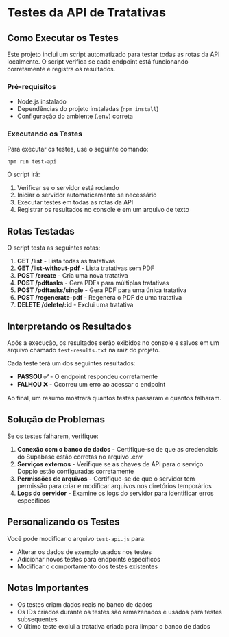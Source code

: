 # Testes da API de Tratativas

## Como Executar os Testes

Este projeto inclui um script automatizado para testar todas as rotas da API localmente. O script verifica se cada endpoint está funcionando corretamente e registra os resultados.

### Pré-requisitos

- Node.js instalado
- Dependências do projeto instaladas (`npm install`)
- Configuração do ambiente (.env) correta

### Executando os Testes

Para executar os testes, use o seguinte comando:

```bash
npm run test-api
```

O script irá:

1. Verificar se o servidor está rodando
2. Iniciar o servidor automaticamente se necessário
3. Executar testes em todas as rotas da API
4. Registrar os resultados no console e em um arquivo de texto

## Rotas Testadas

O script testa as seguintes rotas:

1. **GET /list** - Lista todas as tratativas
2. **GET /list-without-pdf** - Lista tratativas sem PDF
3. **POST /create** - Cria uma nova tratativa
4. **POST /pdftasks** - Gera PDFs para múltiplas tratativas
5. **POST /pdftasks/single** - Gera PDF para uma única tratativa
6. **POST /regenerate-pdf** - Regenera o PDF de uma tratativa
7. **DELETE /delete/:id** - Exclui uma tratativa

## Interpretando os Resultados

Após a execução, os resultados serão exibidos no console e salvos em um arquivo chamado `test-results.txt` na raiz do projeto.

Cada teste terá um dos seguintes resultados:

- **PASSOU ✅** - O endpoint respondeu corretamente
- **FALHOU ❌** - Ocorreu um erro ao acessar o endpoint

Ao final, um resumo mostrará quantos testes passaram e quantos falharam.

## Solução de Problemas

Se os testes falharem, verifique:

1. **Conexão com o banco de dados** - Certifique-se de que as credenciais do Supabase estão corretas no arquivo .env
2. **Serviços externos** - Verifique se as chaves de API para o serviço Doppio estão configuradas corretamente
3. **Permissões de arquivos** - Certifique-se de que o servidor tem permissão para criar e modificar arquivos nos diretórios temporários
4. **Logs do servidor** - Examine os logs do servidor para identificar erros específicos

## Personalizando os Testes

Você pode modificar o arquivo `test-api.js` para:

- Alterar os dados de exemplo usados nos testes
- Adicionar novos testes para endpoints específicos
- Modificar o comportamento dos testes existentes

## Notas Importantes

- Os testes criam dados reais no banco de dados
- Os IDs criados durante os testes são armazenados e usados para testes subsequentes
- O último teste exclui a tratativa criada para limpar o banco de dados